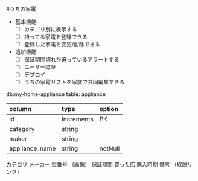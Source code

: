 #うちの家電

- 基本機能
  - [ ] カテゴリ別に表示する
  - [ ] 持ってる家電を登録できる
  - [ ] 登録した家電を変更/削除できる
- 追加機能
  - [ ] 保証期間切れが迫っているアラートする
  - [ ] ユーザー認証
  - [ ] デプロイ
  - [ ] うちの家電リストを家族で共同編集できる

db:my-home-appliance
table: appliance

| column         | type       | option  |
| :------------- | :--------- | :------ |
| id             | increments | PK      |
| category       | string     |         |
| maker          | string     |         |
| appliance_name | string     | notNull |

カテゴリ
メーカー
型番号
（画像）
保証期間
買った店
購入時期
備考
（取説リンク）
